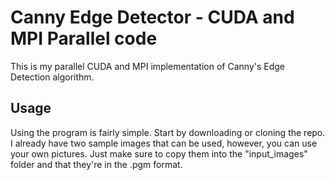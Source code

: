 # Canny Edge Detector - CUDA and MPI Parallel code

This is my parallel CUDA and MPI implementation of Canny's Edge Detection algorithm.

## Usage
Using the program is fairly simple. Start by downloading or cloning the repo. I already have two sample images that can be used, however, you can use your own pictures. Just make sure to copy them into the "input_images" folder and that they're in the .pgm format.

